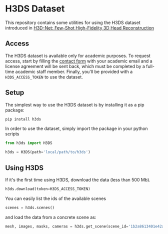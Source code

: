# H3DS Dataset
This repository contains some utilities for using the H3DS dataset introduced in [H3D-Net: Few-Shot High-Fidelity 3D Head Reconstruction](https://arxiv.org/abs/2107.12512v1)

## Access
The H3DS dataset is available only for academic purposes. To request access, start by filling the [contact form](https://forms.gle/AH1hKXRdshWyk9e46) with your academic email and a license agreement will be sent back, which must be completed by a full-time academic staff member. Finally, you'll be provided with a `H3DS_ACCESS_TOKEN` to use the dataset.

## Setup
The simplest way to use the H3DS dataset is by installing it as a pip package:
```bash
pip install h3ds
```

In order to use the dataset, simply import the package in your python scripts
```python
from h3ds import H3DS

h3ds = H3DS(path='local/path/to/h3ds')
```

## Using H3DS
If it's the first time using H3DS, download the data (less than 500 Mb).
```python
h3ds.download(token=H3DS_ACCESS_TOKEN)
```

You can easily list the ids of the available scenes
```python
scenes = h3ds.scenes()
```

and load the data from a concrete scene as:
```python
mesh, images, masks, cameras = h3ds.get_scene(scene_id='1b2a8613401e42a8')
```
